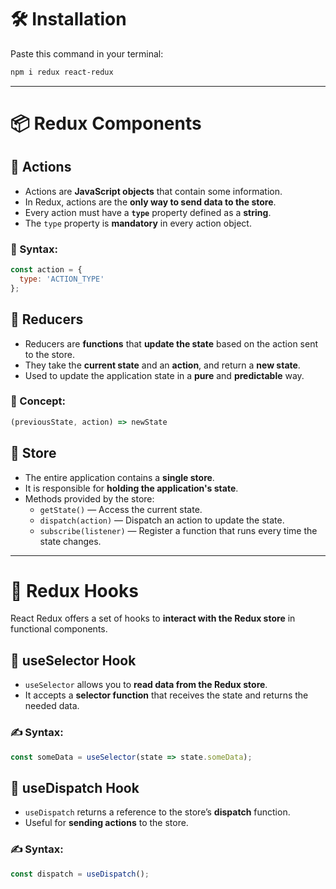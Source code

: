 # 🛠️ Installation

Paste this command in your terminal:

```bash
npm i redux react-redux
```

---

# 📦 Redux Components

## 🔁 Actions
- Actions are **JavaScript objects** that contain some information.
- In Redux, actions are the **only way to send data to the store**.
- Every action must have a **`type`** property defined as a **string**.
- The `type` property is **mandatory** in every action object.

### 🧾 Syntax:
```js
const action = {
  type: 'ACTION_TYPE'
};
```

## 🔄 Reducers
- Reducers are **functions** that **update the state** based on the action sent to the store.
- They take the **current state** and an **action**, and return a **new state**.
- Used to update the application state in a **pure** and **predictable** way.

### 🧠 Concept:
```js
(previousState, action) => newState
```

## 🏬 Store
- The entire application contains a **single store**.
- It is responsible for **holding the application's state**.
- Methods provided by the store:
  - `getState()` — Access the current state.
  - `dispatch(action)` — Dispatch an action to update the state.
  - `subscribe(listener)` — Register a function that runs every time the state changes.

---

# 🧩 Redux Hooks

React Redux offers a set of hooks to **interact with the Redux store** in functional components.

## 📌 useSelector Hook
- `useSelector` allows you to **read data from the Redux store**.
- It accepts a **selector function** that receives the state and returns the needed data.

### ✍️ Syntax:
```js
const someData = useSelector(state => state.someData);
```

## 🚀 useDispatch Hook
- `useDispatch` returns a reference to the store’s **dispatch** function.
- Useful for **sending actions** to the store.

### ✍️ Syntax:
```js
const dispatch = useDispatch();
```
